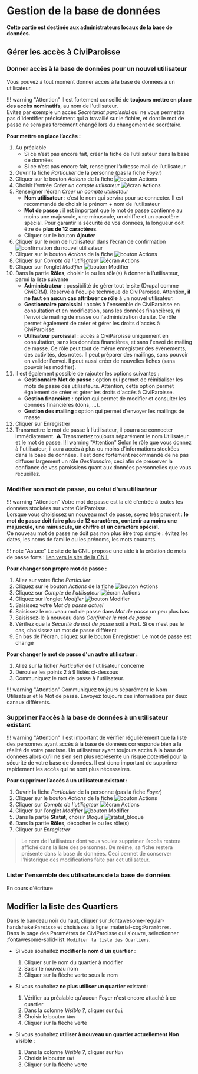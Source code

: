 <!-- D10 C5.81 OK, Peter le 26.04.2025 -->

# Gestion de la base de données

**Cette partie est destinée aux administrateurs locaux de la base de données.**

## Gérer les accès à CiviParoisse

### Donner accès à la base de données pour un nouvel utilisateur

Vous pouvez à tout moment donner accès à la base de données à un utilisateur.

!!! warning "Attention"
    Il est fortement conseillé de **toujours mettre en place des accès nominatifs**, au nom de l'utilisateur.  
    Evitez par exemple un accès *Secrétariat paroissial* qui ne vous permettra pas d'identifier précisément qui a travaillé sur le fichier, et dont le mot de passe ne sera pas forcément changé lors du changement de secrétaire.

**Pour mettre en place l’accès :**

1. Au préalable
      * Si ce n’est pas encore fait, créer la fiche de l’utilisateur dans la base de données
      * Si ce n’est pas encore fait, renseigner l’adresse mail de l’utilisateur
2. Ouvrir la fiche *Particulier* de la personne (pas la fiche *Foyer*)
3. Cliquer sur le bouton *Actions* de la fiche ![bouton Actions](img/bouton_action.png)
4. Choisir l’entrée *Créer un compte utilisateur* ![écran Actions](img/ecran_actions.png)
5. Renseigner l’écran *Créer un compte utilisateur*
      * **Nom utilisateur** : c’est le nom qui servira pour se connecter. Il est recommandé de choisir le prénom + nom de l’utilisateur
      * **Mot de passe** : il est important que le mot de passe contienne au moins une majuscule, une minuscule, un chiffre et un caractère spécial. Pour garantir la sécurité de vos données, la longueur doit être de **plus de 12 caractères**.
      * Cliquer sur le bouton **Ajouter**
6. Cliquer sur le nom de l’utilisateur dans l’écran de confirmation ![confirmation du nouvel utilisateur](img/confirmation_new_utilisateur.png)
7. Cliquer sur le bouton *Actions* de la fiche ![bouton Actions](img/bouton_action.png)
8. Cliquer sur *Compte de l'utilisateur* ![écran Actions](img/ecran_actions_deux.png)
9. Cliquer sur l’onglet *Modifier* ![bouton Modifier](img/bouton_voir_modifier_user.png)
10. Dans la partie **Rôles**, choisir le ou les rôle(s) à donner à l'utilisateur, parmi la liste suivante
      * **Administrateur** : possibilité de gérer tout le site (Drupal comme CiviCRM). Réservé à l'équipe technique de CiviParoisse. Attention, **il ne faut en aucun cas attribuer ce rôle** à un nouvel utilisateur.
      * **Gestionnaire paroissial** : accès à l'ensemble de CiviParoisse en consultation et en modification, sans les données financières, ni l'envoi de mailing de masse ou l'administration du site. Ce rôle permet également de créer et gérer les droits d'accès à CiviParoisse.
      * **Utilisateur paroissial** : accès à CiviParoisse uniquement en consultation, sans les données financières, et sans l'envoi de mailing de masse. Ce rôle peut tout de même enregistrer des événements, des activités, des notes. Il peut préparer des mailings, sans pouvoir en valider l'envoi. Il peut aussi créer de nouvelles fiches (sans pouvoir les modifier).
11. Il est également possible de rajouter les options suivantes :
      * **Gestionnaire Mot de passe** : option qui permet de réinitialiser les mots de passe des utilisateurs. Attention, cette option permet également de créer et gérer les droits d'accès à CiviParoisse.
      * **Gestion financière** : option qui permet de modifier et consulter les données financières (dons, ...).
      * **Gestion des mailing** : option qui permet d'envoyer les mailings de masse.
12. Cliquer sur Enregistrer
13. Transmettre le mot de passe à l’utilisateur, il pourra se connecter immédiatement. :warning: Transmettez toujours séparément le nom Utilisateur et le mot de passe.
!!! warning "Attention"
    Selon le rôle que vous donnez à l'utilisateur, il aura accès à plus ou moins d'informations stockées dans la base de données. Il est donc fortement recommandé de ne pas diffuser largement un rôle *Gestionnaire*, ceci afin de préserver la confiance de vos paroissiens quant aux données personnelles que vous recueillez.

### Modifier son mot de passe, ou celui d'un utilisateur

!!! warning "Attention"
    Votre mot de passe est la clé d'entrée à toutes les données stockées sur votre CiviParoisse.  
    Lorsque vous choisissez un nouveau mot de passe, soyez très prudent : **le mot de passe doit faire plus de 12 caractères, contenir au moins une majuscule, une minuscule, un chiffre et un caractère spécial**.  
    Ce nouveau mot de passe ne doit pas non plus être trop simple : évitez les dates, les noms de famille ou les prénoms, les mots courants.

!!! note "Astuce"
    Le site de la CNIL propose une aide à la création de mots de passe forts : [lien vers le site de la CNIL](https://www.cnil.fr/fr/generer-un-mot-de-passe-solide)

**Pour changer son propre mot de passe :**

1. Allez sur votre fiche *Particulier*
2. Cliquez sur le bouton *Actions* de la fiche ![bouton Actions](img/bouton_action.png)
3. Cliquez sur *Compte de l'utilisateur* ![écran Actions](img/ecran_actions_deux.png)
4. Cliquez sur l’onglet *Modifier* ![bouton Modifier](img/bouton_voir_modifier_user.png)
5. Saisissez votre *Mot de passe actuel*
6. Saisissez le nouveau mot de passe dans *Mot de passe* un peu plus bas
7. Saisissez-le à nouveau dans *Confirmer le mot de passe*
8. Vérifiez que la *Sécurité du mot de passe* soit à Fort. Si ce n'est pas le cas, choisissez un mot de passe différent
9. En bas de l'écran, cliquez sur le bouton Enregistrer. Le mot de passe est changé

**Pour changer le mot de passe d'un autre utilisateur :**

1. Allez sur la ficher *Particulier* de l'utilisateur concerné
2. Déroulez les points 2 à 9 listés ci-dessous
10. Communiquez le mot de passe à l'utilisateur.

!!! warning "Attention"
    Communiquez toujours séparément le Nom Utilisateur et le Mot de passe. Envoyez toujours ces informations par deux canaux différents.


### Supprimer l’accès à la base de données à un utilisateur existant

!!! warning "Attention"
    Il est important de vérifier régulièrement que la liste des personnes ayant accès à la base de données corresponde bien à la réalité de votre paroisse. Un utilisateur ayant toujours accès à la base de données alors qu’il ne s’en sert plus représente un risque potentiel pour la sécurité de votre base de données. Il est donc important de supprimer rapidement les accès qui ne sont plus nécessaires.

**Pour supprimer l’accès à un utilisateur existant :**

1. Ouvrir la fiche *Particulier* de la personne (pas la fiche *Foyer*)
2. Cliquer sur le bouton *Actions* de la fiche ![bouton Actions](img/bouton_action.png)
3. Cliquer sur *Compte de l'utilisateur* ![écran Actions](img/ecran_actions_deux.png)
4. Cliquer sur l’onglet *Modifier* ![bouton Modifier](img/bouton_voir_modifier_user.png)
5. Dans la partie **Statut**, choisir *Bloqué* ![statut_bloque](img/statut_bloque.png)
6. Dans la partie **Rôles**, décocher le ou les rôle(s)
7. Cliquer sur *Enregistrer*

> Le nom de l’utilisateur dont vous voulez supprimer l’accès restera affiché dans la liste des personnes. De même, sa fiche restera présente dans la base de données. Ceci permet de conserver l’historique des modifications faite par cet utilisateur.

### Lister l'ensemble des utilisateurs de la base de données

En cours d'écriture

## Modifier la liste des Quartiers

Dans le bandeau noir du haut, cliquer sur :fontawesome-regular-handshake:`Paroisse` et choisissez la ligne :material-cog:`Paramètres`.  
Dans la page des Paramètres de CiviParoisse qui s'ouvre, sélectionner :fontawesome-solid-list: `Modifier la liste des Quartiers`.

* Si vous souhaitez **modifier le nom d'un quartier** :

    1. Cliquer sur le nom du quartier à modifier
    2. Saisir le nouveau nom
    3. Cliquer sur la flèche verte sous le nom

* Si vous souhaitez **ne plus utiliser un quartier** existant :

    1. Vérifier au préalable qu'aucun Foyer n'est encore attaché à ce quartier
    2. Dans la colonne *Visible ?*, cliquer sur `Oui`
    3. Choisir le bouton `Non`
    4. Cliquer sur la flèche verte

* Si vous souhaitez **utiliser à nouveau un quartier actuellement Non visible** :

    1. Dans la colonne *Visible ?*, cliquer sur `Non`
    2. Choisir le bouton `Oui`
    3. Cliquer sur la flèche verte
